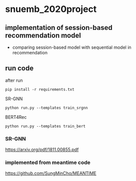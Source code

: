 # snuemb_2020project
## implementation of session-based recommendation model
- comparing session-based model with sequential model in recommendation
## run code
after run

    pip install -r requirements.txt
    
SR-GNN

    python run.py --templates train_srgnn
    
BERT4Rec

    python run.py --templates train_bert

### SR-GNN
https://arxiv.org/pdf/1811.00855.pdf
### implemented from meantime code
https://github.com/SungMinCho/MEANTIME
